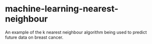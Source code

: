 # machine-learning-nearest-neighbour
An example of the k nearest neighbour algorithm being used to predict future data on breast cancer.
